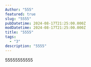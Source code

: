 ```yaml
---
Author: "555"
featured: true
slug: "5555"
pubDatetime: 2024-08-17T21:25:00.000Z
modDatetime: 2024-08-17T21:25:00.000Z
title: "5555"
tags:
  - "3"
description: "5555"
---
```

55555555555
